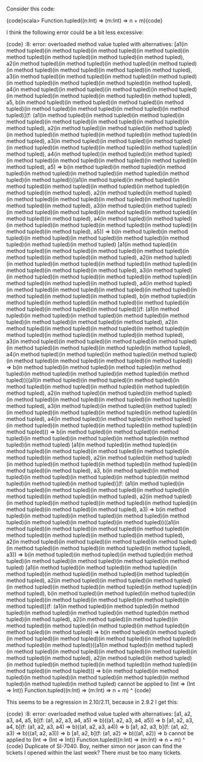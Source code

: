 Consider this code:

{code}scala> Function.tupled((n:Int) => (m:Int) => n + m){code}

I think the following error could be a bit less excessive:

{code}
<console>:8: error: overloaded method value tupled with alternatives:
  [a1(in method tupled)(in method tupled)(in method tupled)(in method tupled)(in method tupled)(in method tupled)(in method tupled)(in method tupled), a2(in method tupled)(in method tupled)(in method tupled)(in method tupled)(in method tupled)(in method tupled)(in method tupled)(in method tupled), a3(in method tupled)(in method tupled)(in method tupled)(in method tupled)(in method tupled)(in method tupled)(in method tupled)(in method tupled), a4(in method tupled)(in method tupled)(in method tupled)(in method tupled)(in method tupled)(in method tupled)(in method tupled)(in method tupled), a5, b(in method tupled)(in method tupled)(in method tupled)(in method tupled)(in method tupled)(in method tupled)(in method tupled)(in method tupled)](f: (a1(in method tupled)(in method tupled)(in method tupled)(in method tupled)(in method tupled)(in method tupled)(in method tupled)(in method tupled), a2(in method tupled)(in method tupled)(in method tupled)(in method tupled)(in method tupled)(in method tupled)(in method tupled)(in method tupled), a3(in method tupled)(in method tupled)(in method tupled)(in method tupled)(in method tupled)(in method tupled)(in method tupled)(in method tupled), a4(in method tupled)(in method tupled)(in method tupled)(in method tupled)(in method tupled)(in method tupled)(in method tupled)(in method tupled), a5) => b(in method tupled)(in method tupled)(in method tupled)(in method tupled)(in method tupled)(in method tupled)(in method tupled)(in method tupled))((a1(in method tupled)(in method tupled)(in method tupled)(in method tupled)(in method tupled)(in method tupled)(in method tupled)(in method tupled), a2(in method tupled)(in method tupled)(in method tupled)(in method tupled)(in method tupled)(in method tupled)(in method tupled)(in method tupled), a3(in method tupled)(in method tupled)(in method tupled)(in method tupled)(in method tupled)(in method tupled)(in method tupled)(in method tupled), a4(in method tupled)(in method tupled)(in method tupled)(in method tupled)(in method tupled)(in method tupled)(in method tupled)(in method tupled), a5)) => b(in method tupled)(in method tupled)(in method tupled)(in method tupled)(in method tupled)(in method tupled)(in method tupled)(in method tupled) <and>
  [a1(in method tupled)(in method tupled)(in method tupled)(in method tupled)(in method tupled)(in method tupled)(in method tupled)(in method tupled), a2(in method tupled)(in method tupled)(in method tupled)(in method tupled)(in method tupled)(in method tupled)(in method tupled)(in method tupled), a3(in method tupled)(in method tupled)(in method tupled)(in method tupled)(in method tupled)(in method tupled)(in method tupled)(in method tupled), a4(in method tupled)(in method tupled)(in method tupled)(in method tupled)(in method tupled)(in method tupled)(in method tupled)(in method tupled), b(in method tupled)(in method tupled)(in method tupled)(in method tupled)(in method tupled)(in method tupled)(in method tupled)(in method tupled)](f: (a1(in method tupled)(in method tupled)(in method tupled)(in method tupled)(in method tupled)(in method tupled)(in method tupled)(in method tupled), a2(in method tupled)(in method tupled)(in method tupled)(in method tupled)(in method tupled)(in method tupled)(in method tupled)(in method tupled), a3(in method tupled)(in method tupled)(in method tupled)(in method tupled)(in method tupled)(in method tupled)(in method tupled)(in method tupled), a4(in method tupled)(in method tupled)(in method tupled)(in method tupled)(in method tupled)(in method tupled)(in method tupled)(in method tupled)) => b(in method tupled)(in method tupled)(in method tupled)(in method tupled)(in method tupled)(in method tupled)(in method tupled)(in method tupled))((a1(in method tupled)(in method tupled)(in method tupled)(in method tupled)(in method tupled)(in method tupled)(in method tupled)(in method tupled), a2(in method tupled)(in method tupled)(in method tupled)(in method tupled)(in method tupled)(in method tupled)(in method tupled)(in method tupled), a3(in method tupled)(in method tupled)(in method tupled)(in method tupled)(in method tupled)(in method tupled)(in method tupled)(in method tupled), a4(in method tupled)(in method tupled)(in method tupled)(in method tupled)(in method tupled)(in method tupled)(in method tupled)(in method tupled))) => b(in method tupled)(in method tupled)(in method tupled)(in method tupled)(in method tupled)(in method tupled)(in method tupled)(in method tupled) <and>
  [a1(in method tupled)(in method tupled)(in method tupled)(in method tupled)(in method tupled)(in method tupled)(in method tupled)(in method tupled), a2(in method tupled)(in method tupled)(in method tupled)(in method tupled)(in method tupled)(in method tupled)(in method tupled)(in method tupled), a3, b(in method tupled)(in method tupled)(in method tupled)(in method tupled)(in method tupled)(in method tupled)(in method tupled)(in method tupled)](f: (a1(in method tupled)(in method tupled)(in method tupled)(in method tupled)(in method tupled)(in method tupled)(in method tupled)(in method tupled), a2(in method tupled)(in method tupled)(in method tupled)(in method tupled)(in method tupled)(in method tupled)(in method tupled)(in method tupled), a3) => b(in method tupled)(in method tupled)(in method tupled)(in method tupled)(in method tupled)(in method tupled)(in method tupled)(in method tupled))((a1(in method tupled)(in method tupled)(in method tupled)(in method tupled)(in method tupled)(in method tupled)(in method tupled)(in method tupled), a2(in method tupled)(in method tupled)(in method tupled)(in method tupled)(in method tupled)(in method tupled)(in method tupled)(in method tupled), a3)) => b(in method tupled)(in method tupled)(in method tupled)(in method tupled)(in method tupled)(in method tupled)(in method tupled)(in method tupled) <and>
  [a1(in method tupled)(in method tupled)(in method tupled)(in method tupled)(in method tupled)(in method tupled)(in method tupled)(in method tupled), a2(in method tupled)(in method tupled)(in method tupled)(in method tupled)(in method tupled)(in method tupled)(in method tupled)(in method tupled), b(in method tupled)(in method tupled)(in method tupled)(in method tupled)(in method tupled)(in method tupled)(in method tupled)(in method tupled)](f: (a1(in method tupled)(in method tupled)(in method tupled)(in method tupled)(in method tupled)(in method tupled)(in method tupled)(in method tupled), a2(in method tupled)(in method tupled)(in method tupled)(in method tupled)(in method tupled)(in method tupled)(in method tupled)(in method tupled)) => b(in method tupled)(in method tupled)(in method tupled)(in method tupled)(in method tupled)(in method tupled)(in method tupled)(in method tupled))((a1(in method tupled)(in method tupled)(in method tupled)(in method tupled)(in method tupled)(in method tupled)(in method tupled)(in method tupled), a2(in method tupled)(in method tupled)(in method tupled)(in method tupled)(in method tupled)(in method tupled)(in method tupled)(in method tupled))) => b(in method tupled)(in method tupled)(in method tupled)(in method tupled)(in method tupled)(in method tupled)(in method tupled)(in method tupled)
 cannot be applied to (Int => (Int => Int))
              Function.tupled((n:Int) => (m:Int) => n + m) 
                       ^
{code}

This seems to be a regression in 2.10/2.11, because in 2.9.2 I get this:

{code}
<console>:8: error: overloaded method value tupled with alternatives:
  [a1, a2, a3, a4, a5, b](f: (a1, a2, a3, a4, a5) => b)((a1, a2, a3, a4, a5)) => b <and>
  [a1, a2, a3, a4, b](f: (a1, a2, a3, a4) => b)((a1, a2, a3, a4)) => b <and>
  [a1, a2, a3, b](f: (a1, a2, a3) => b)((a1, a2, a3)) => b <and>
  [a1, a2, b](f: (a1, a2) => b)((a1, a2)) => b
 cannot be applied to (Int => (Int => Int))
              Function.tupled((n:Int) => (m:Int) => n + m)
                       ^
{code}
Duplicate of SI-7040. Boy, neither simon nor jason can find the tickets I opened within the last week? There must be too many tickets.
